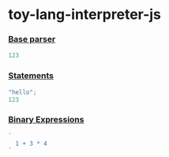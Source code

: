 # toy-lang-interpreter-js

### [Base parser](https://github.com/hucheng91/toy-lang-interpreter-js/tree/feat/base-1)
```js
123
```
### [Statements](https://github.com/hucheng91/toy-lang-interpreter-js/tree/feat/2-Lecture-4--Statements-and-Statement-list)
```js
"hello";
123
```
### [Binary Expressions](https://github.com/hucheng91/toy-lang-interpreter-js/tree/feat/4-Lecture-7--Binary-Expressions)
```js
`
  1 + 3 * 4
`
```

